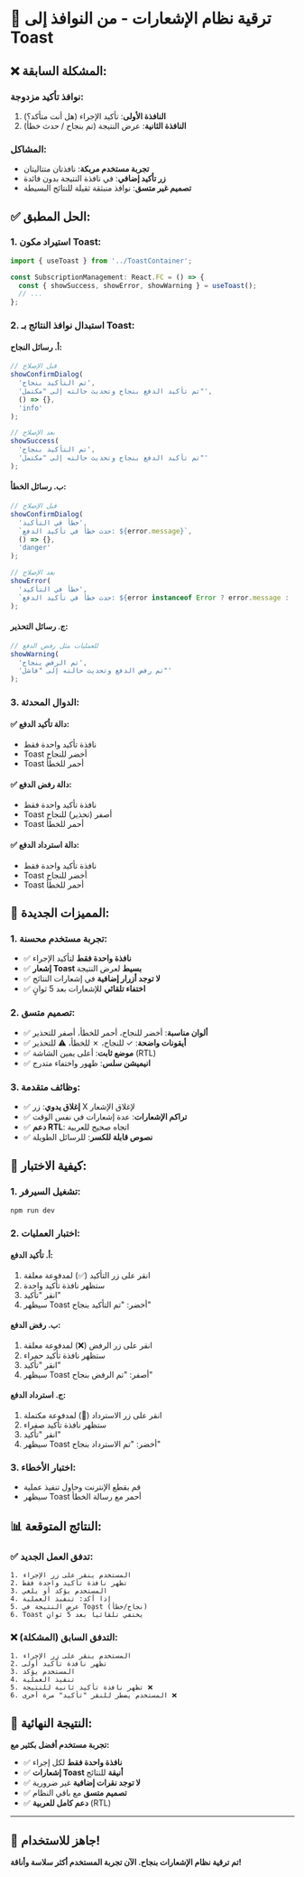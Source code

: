 # 🎉 ترقية نظام الإشعارات - من النوافذ إلى Toast

## ❌ **المشكلة السابقة:**

### **نوافذ تأكيد مزدوجة:**
1. **النافذة الأولى**: تأكيد الإجراء (هل أنت متأكد؟)
2. **النافذة الثانية**: عرض النتيجة (تم بنجاح / حدث خطأ)

### **المشاكل:**
- **تجربة مستخدم مربكة**: نافذتان متتاليتان
- **زر تأكيد إضافي**: في نافذة النتيجة بدون فائدة
- **تصميم غير متسق**: نوافذ منبثقة ثقيلة للنتائج البسيطة

## ✅ **الحل المطبق:**

### **1. استيراد مكون Toast:**
```typescript
import { useToast } from '../ToastContainer';

const SubscriptionManagement: React.FC = () => {
  const { showSuccess, showError, showWarning } = useToast();
  // ...
};
```

### **2. استبدال نوافذ النتائج بـ Toast:**

#### **أ. رسائل النجاح:**
```typescript
// قبل الإصلاح
showConfirmDialog(
  'تم التأكيد بنجاح',
  'تم تأكيد الدفع بنجاح وتحديث حالته إلى "مكتمل"',
  () => {},
  'info'
);

// بعد الإصلاح
showSuccess(
  'تم التأكيد بنجاح',
  'تم تأكيد الدفع بنجاح وتحديث حالته إلى "مكتمل"'
);
```

#### **ب. رسائل الخطأ:**
```typescript
// قبل الإصلاح
showConfirmDialog(
  'خطأ في التأكيد',
  `حدث خطأ في تأكيد الدفع: ${error.message}`,
  () => {},
  'danger'
);

// بعد الإصلاح
showError(
  'خطأ في التأكيد',
  `حدث خطأ في تأكيد الدفع: ${error instanceof Error ? error.message : 'خطأ غير معروف'}`
);
```

#### **ج. رسائل التحذير:**
```typescript
// للعمليات مثل رفض الدفع
showWarning(
  'تم الرفض بنجاح',
  'تم رفض الدفع وتحديث حالته إلى "فاشل"'
);
```

### **3. الدوال المحدثة:**

#### **✅ دالة تأكيد الدفع:**
- نافذة تأكيد واحدة فقط
- Toast أخضر للنجاح
- Toast أحمر للخطأ

#### **✅ دالة رفض الدفع:**
- نافذة تأكيد واحدة فقط
- Toast أصفر (تحذير) للنجاح
- Toast أحمر للخطأ

#### **✅ دالة استرداد الدفع:**
- نافذة تأكيد واحدة فقط
- Toast أخضر للنجاح
- Toast أحمر للخطأ

## 🎯 **المميزات الجديدة:**

### **1. تجربة مستخدم محسنة:**
- ✅ **نافذة واحدة فقط** لتأكيد الإجراء
- ✅ **إشعار Toast بسيط** لعرض النتيجة
- ✅ **لا توجد أزرار إضافية** في إشعارات النتائج
- ✅ **اختفاء تلقائي** للإشعارات بعد 5 ثوانٍ

### **2. تصميم متسق:**
- ✅ **ألوان مناسبة**: أخضر للنجاح، أحمر للخطأ، أصفر للتحذير
- ✅ **أيقونات واضحة**: ✓ للنجاح، ✗ للخطأ، ⚠️ للتحذير
- ✅ **موضع ثابت**: أعلى يمين الشاشة (RTL)
- ✅ **انيميشن سلس**: ظهور واختفاء متدرج

### **3. وظائف متقدمة:**
- ✅ **إغلاق يدوي**: زر X لإغلاق الإشعار
- ✅ **تراكم الإشعارات**: عدة إشعارات في نفس الوقت
- ✅ **دعم RTL**: اتجاه صحيح للعربية
- ✅ **نصوص قابلة للكسر**: للرسائل الطويلة

## 🧪 **كيفية الاختبار:**

### **1. تشغيل السيرفر:**
```bash
npm run dev
```

### **2. اختبار العمليات:**

#### **أ. تأكيد الدفع:**
1. انقر على زر التأكيد (✅) لمدفوعة معلقة
2. ستظهر نافذة تأكيد واحدة
3. انقر "تأكيد"
4. سيظهر Toast أخضر: "تم التأكيد بنجاح"

#### **ب. رفض الدفع:**
1. انقر على زر الرفض (❌) لمدفوعة معلقة
2. ستظهر نافذة تأكيد حمراء
3. انقر "تأكيد"
4. سيظهر Toast أصفر: "تم الرفض بنجاح"

#### **ج. استرداد الدفع:**
1. انقر على زر الاسترداد (🔄) لمدفوعة مكتملة
2. ستظهر نافذة تأكيد صفراء
3. انقر "تأكيد"
4. سيظهر Toast أخضر: "تم الاسترداد بنجاح"

### **3. اختبار الأخطاء:**
- قم بقطع الإنترنت وحاول تنفيذ عملية
- سيظهر Toast أحمر مع رسالة الخطأ

## 📊 **النتائج المتوقعة:**

### **✅ تدفق العمل الجديد:**
```
1. المستخدم ينقر على زر الإجراء
2. تظهر نافذة تأكيد واحدة فقط
3. المستخدم يؤكد أو يلغي
4. إذا أكد: تنفيذ العملية
5. عرض النتيجة في Toast (نجاح/خطأ)
6. Toast يختفي تلقائياً بعد 5 ثوانٍ
```

### **❌ التدفق السابق (المشكلة):**
```
1. المستخدم ينقر على زر الإجراء
2. تظهر نافذة تأكيد أولى
3. المستخدم يؤكد
4. تنفيذ العملية
5. تظهر نافذة تأكيد ثانية للنتيجة ❌
6. المستخدم يضطر للنقر "تأكيد" مرة أخرى ❌
```

## 🎉 **النتيجة النهائية:**

**تجربة مستخدم أفضل بكثير مع:**
- ✅ **نافذة واحدة فقط** لكل إجراء
- ✅ **إشعارات Toast أنيقة** للنتائج
- ✅ **لا توجد نقرات إضافية** غير ضرورية
- ✅ **تصميم متسق** مع باقي النظام
- ✅ **دعم كامل للعربية** (RTL)

---

## 🚀 **جاهز للاستخدام!**

**تم ترقية نظام الإشعارات بنجاح. الآن تجربة المستخدم أكثر سلاسة وأناقة!**
